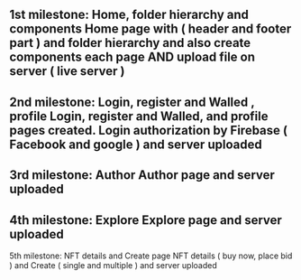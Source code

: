 1st milestone: Home, folder hierarchy and components
Home page with ( header and footer part ) and folder hierarchy and also create components each page AND upload file on server ( live server )
-----------------------------------------
2nd milestone: Login, register and Walled , profile
Login, register and Walled, and profile pages created.
Login authorization by Firebase ( Facebook and google ) and server uploaded
-------------------------------------------
3rd milestone: Author
Author page and server uploaded
----------------------------------------
4th milestone: Explore
Explore page and server uploaded
---------------------------------------------
5th milestone: NFT details and Create page
NFT details ( buy now, place bid ) and Create ( single and multiple ) and server uploaded